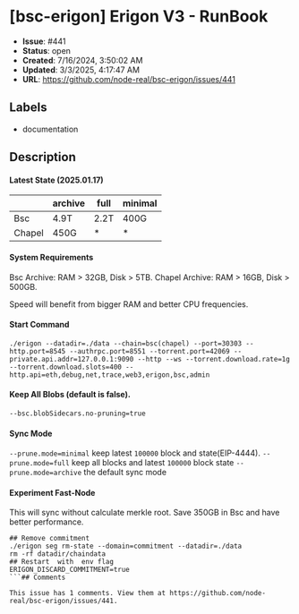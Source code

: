 # [bsc-erigon] Erigon V3 - RunBook 

- **Issue**: #441
- **Status**: open
- **Created**: 7/16/2024, 3:50:02 AM
- **Updated**: 3/3/2025, 4:17:47 AM
- **URL**: https://github.com/node-real/bsc-erigon/issues/441

## Labels

- documentation

## Description

#### Latest State (2025.01.17)
 | | archive  | full   |  minimal  |
|-------|-------|-------|-------|
| Bsc   |  4.9T  | 2.2T   | 400G | 
| Chapel   |  450G  | *  | * | 



#### System Requirements
Bsc Archive: RAM > 32GB,  Disk > 5TB.
Chapel Archive: RAM > 16GB, Disk > 500GB.

Speed will benefit from bigger RAM and better CPU frequencies.  

#### Start Command 
```
./erigon --datadir=./data --chain=bsc(chapel) --port=30303 --http.port=8545 --authrpc.port=8551 --torrent.port=42069 --private.api.addr=127.0.0.1:9090 --http --ws --torrent.download.rate=1g --torrent.download.slots=400 --http.api=eth,debug,net,trace,web3,erigon,bsc,admin
```
#### Keep All Blobs (default is false).
`--bsc.blobSidecars.no-pruning=true`

#### Sync Mode
`--prune.mode=minimal` keep latest `100000` block and state(EIP-4444). 
`--prune.mode=full`  keep all blocks and latest `100000` block state
`--prune.mode=archive` the default sync mode

#### Experiment Fast-Node
 This will sync without calculate merkle root.  Save 350GB in Bsc and have better performance. 
```
## Remove commitment
./erigon seg rm-state --domain=commitment --datadir=./data
rm -rf datadir/chaindata
## Restart  with  env flag
ERIGON_DISCARD_COMMITMENT=true
```## Comments

This issue has 1 comments. View them at https://github.com/node-real/bsc-erigon/issues/441.


